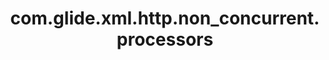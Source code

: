 ---
weight: 782
layout: page
title: com.glide.xml.http.non_concurrent.processors
description: ""
value: ""
---